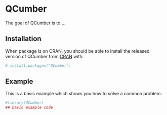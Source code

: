 
<!-- README.md is generated from README.Rmd. Please edit that file -->
QCumber
====

The goal of QCumber is to ...

Installation
------------

When package is on CRAN, you should be able to install the released version of QCumber from [CRAN](https://CRAN.R-project.org) with:

``` r
# install.packages("QCumber")
```

Example
-------

This is a basic example which shows you how to solve a common problem:

``` r
#library(QCumber)
## basic example code
```
